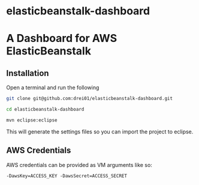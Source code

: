 elasticbeanstalk-dashboard
==========================

A Dashboard for AWS ElasticBeanstalk
======

Installation
------

Open a terminal and run the following

``` BASH
git clone git@github.com:drei01/elasticbeanstalk-dashboard.git
```

```BASH
cd elasticbeanstalk-dashboard
```


``` BASH
mvn eclipse:eclipse
```

This will generate the settings files so you can import the project to eclipse.

AWS Credentials
------
AWS credentials can be provided as VM arguments like so:

```
-DawsKey=ACCESS_KEY -DawsSecret=ACCESS_SECRET
```


